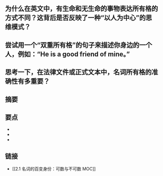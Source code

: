 ## 为什么在英文中，有生命和无生命的事物表达所有格的方式不同？这背后是否反映了一种“以人为中心”的思维模式？


## 尝试用一个“双重所有格”的句子来描述你身边的一个人，例如：“He is a good friend of mine。”


## 思考一下，在法律文件或正式文本中，名词所有格的准确性有多重要？


## 摘要


## 要点

- 
- 
- 

## 链接

- [[2.1 名词的百变身份：可数与不可数 MOC]]

